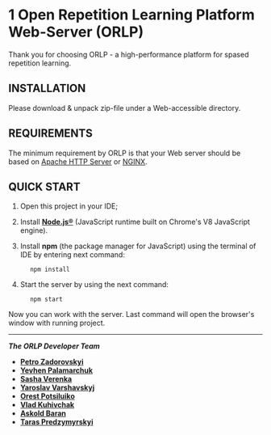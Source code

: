 1
Open Repetition Learning Platform Web-Server (ORLP)
==================================================

Thank you for choosing ORLP - a high-performance platform for spased repetition learning.


INSTALLATION
------------

Please download & unpack zip-file under a Web-accessible directory. 


REQUIREMENTS
------------

The minimum requirement by ORLP is that your Web server should be based on [Apache HTTP Server](https://httpd.apache.org/download.cgi) or [NGINX](https://nginx.org/en/download.html).


QUICK START
-----------

1. Open this project in your IDE;
2. Install [**Node.js®**](https://nodejs.org/en/download/) (JavaScript runtime built on Chrome's V8 JavaScript engine). 

3. Install **npm** (the package manager for JavaScript) using the terminal of IDE by entering next command:
```
      npm install
```
4. Start the server by using the next command:
```
      npm start
```

Now you can work with the server. Last command will open the browser's window with running project.


-----------

***The ORLP Developer Team***
- [**Petro Zadorovskyi**](https://github.com/zadorovskyi)
- [**Yevhen Palamarchuk**](https://github.com/YevhenPalamarchuk/)
- [**Sasha Verenka**](https://github.com/OleksandrVerenka)
- [**Yaroslav Varshavskyj**](https://github.com/jarkinV)
- [**Orest Potsiluiko**](https://github.com/OrestPotsiluiko)
- [**Vlad Kuhivchak**](https://github.com/Vkiro)
- [**Askold Baran**](https://github.com/askoldbaran)
- [**Taras Predzymyrskyi**](https://github.com/tararas124)
